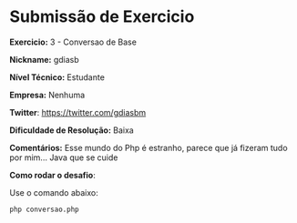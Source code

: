 # Submissão de Exercicio

**Exercicio:** 3 - Conversao de Base

**Nickname:** gdiasb

**Nível Técnico:** Estudante

**Empresa:** Nenhuma

**Twitter**: https://twitter.com/gdiasbm

**Dificuldade de Resolução:** Baixa

**Comentários:** Esse mundo do Php é estranho, parece que já fizeram tudo por mim... Java que se cuide

**Como rodar o desafio**: 

Use o comando abaixo: 
```bash
php conversao.php
```